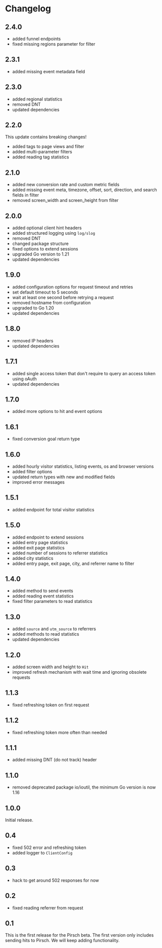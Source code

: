 # Changelog

## 2.4.0

* added funnel endpoints
* fixed missing regions parameter for filter

## 2.3.1

* added missing event metadata field

## 2.3.0

* added regional statistics
* removed DNT
* updated dependencies

## 2.2.0

This update contains breaking changes!

* added tags to page views and filter
* added multi-parameter filters
* added reading tag statistics

## 2.1.0

* added new conversion rate and custom metric fields
* added missing event meta, timezone, offset, sort, direction, and search fields in filter
* removed screen_width and screen_height from filter

## 2.0.0

* added optional client hint headers
* added structured logging using `log/slog`
* removed DNT
* changed package structure
* fixed options to extend sessions
* upgraded Go version to 1.21
* updated dependencies

## 1.9.0

* added configuration options for request timeout and retries
* set default timeout to 5 seconds
* wait at least one second before retrying a request
* removed hostname from configuration
* upgraded to Go 1.20
* updated dependencies

## 1.8.0

* removed IP headers
* updated dependencies

## 1.7.1

* added single access token that don't require to query an access token using oAuth
* updated dependencies

## 1.7.0

* added more options to hit and event options

## 1.6.1

* fixed conversion goal return type

## 1.6.0

* added hourly visitor statistics, listing events, os and browser versions
* added filter options
* updated return types with new and modified fields
* improved error messages

## 1.5.1

* added endpoint for total visitor statistics

## 1.5.0

* added endpoint to extend sessions
* added entry page statistics
* added exit page statistics
* added number of sessions to referrer statistics
* added city statistics
* added entry page, exit page, city, and referrer name to filter

## 1.4.0

* added method to send events
* added reading event statistics
* fixed filter parameters to read statistics

## 1.3.0

* added `source` and `utm_source` to referrers
* added methods to read statistics
* updated dependencies

## 1.2.0

* added screen width and height to `Hit`
* improved refresh mechanism with wait time and ignoring obsolete requests

## 1.1.3

* fixed refreshing token on first request

## 1.1.2

* fixed refreshing token more often than needed

## 1.1.1

* added missing DNT (do not track) header

## 1.1.0

* removed deprecated package io/ioutil, the minimum Go version is now 1.16

## 1.0.0

Initial release.

## 0.4

* fixed 502 error and refreshing token
* added logger to `ClientConfig`

## 0.3

* hack to get around 502 responses for now

## 0.2

* fixed reading referrer from request

## 0.1

This is the first release for the Pirsch beta. The first version only includes sending hits to Pirsch. We will keep adding functionality.
